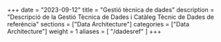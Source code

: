 +++
date        = "2023-09-12"
title       = "Gestió tècnica de dades"
description = "Descripció de la Gestió Tècnica de Dades i Catàleg Tècnic de Dades de referència"
sections    = ["Data Architecture"]
categories  = ["Data Architecture"]
weight      = 1
aliases = [
    "/dadesref"
]
+++
